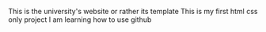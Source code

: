 This is the university's website or rather its template
This is my first html css only project
I am learning how to use github
